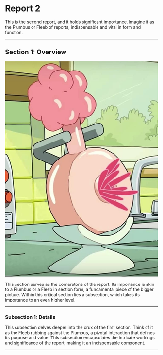 # **Report 2**

This is the second report, and it holds significant importance. Imagine it as the Plumbus or Fleeb of reports, indispensable and vital in form and function.

---

## **Section 1: Overview**

![This is a Plumbus](plumbus.jpg)

This section serves as the cornerstone of the report. Its importance is akin to a Plumbus or a Fleeb in section form, a fundamental piece of the bigger picture. Within this critical section lies a subsection, which takes its importance to an even higher level.

---

### **Subsection 1: Details**

This subsection delves deeper into the crux of the first section. Think of it as the Fleeb rubbing against the Plumbus, a pivotal interaction that defines its purpose and value. This subsection encapsulates the intricate workings and significance of the report, making it an indispensable component.

---

